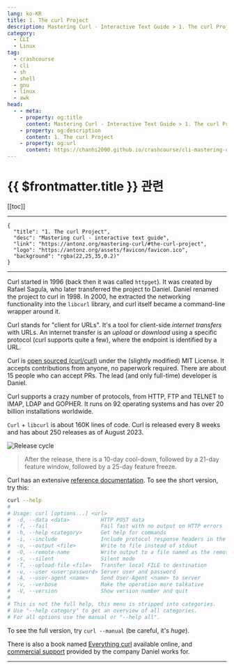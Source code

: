 ```yaml
---
lang: ko-KR
title: 1. The curl Project
description: Mastering Curl - Interactive Text Guide > 1. The curl Project
category: 
  - CLI
  - Linux
tag: 
  - crashcourse
  - cli
  - sh
  - shell
  - gnu
  - linux
  - awk
head:
  - - meta:
    - property: og:title
      content: Mastering Curl - Interactive Text Guide > 1. The curl Project
    - property: og:description
      content: 1. The curl Project
    - property: og:url
      content: https://chanhi2000.github.io/crashcourse/cli-mastering-curl-interactive-text-guide/01-the-curl-project.html
---
```


# {{ $frontmatter.title }} 관련

[[toc]]

---

```component VPCard
{
  "title": "1. The curl Project",
  "desc": "Mastering curl - interactive text guide",
  "link": "https://antonz.org/mastering-curl/#the-curl-project",
  "logo": "https://antonz.org/assets/favicon/favicon.ico",
  "background": "rgba(22,25,35,0.2)"
}
```

---

Curl started in 1996 (back then it was called `httpget`). It was created by Rafael Sagula, who later transferred the project to Daniel. Daniel renamed the project to curl in 1998. In 2000, he extracted the networking functionality into the `libcurl` library, and curl itself became a command-line wrapper around it.

Curl stands for "client for URLs". It's a tool for client-side _internet transfers_ with URLs. An internet transfer is an _upload_ or _download_ using a specific protocol (curl supports quite a few), where the endpoint is identified by a URL.

Curl is [<FontIcon icon="iconfont icon-github"/> open sourced (curl/curl)](https://github.com/curl/curl) under the (slightly modified) MIT License. It accepts contributions from anyone, no paperwork required. There are about 15 people who can accept PRs. The lead (and only full-time) developer is Daniel.

Curl supports a crazy number of protocols, from HTTP, FTP and TELNET to IMAP, LDAP and GOPHER. It runs on 92 operating systems and has over 20 billion installations worldwide.

`Curl` + `libcurl` is about 160K lines of code. Curl is released every 8 weeks and has about 250 releases as of August 2023.

![Release cycle](https://antonz.org/mastering-curl/release-cycle.jpg)

> After the release, there is a 10-day cool-down, followed by a 21-day feature window, followed by a 25-day feature freeze.

Curl has an extensive [reference documentation](https://curl.se/docs/manpage.html). To see the short version, try this:

```sh
curl --help
#
# Usage: curl [options...] <url>
#  -d, --data <data>          HTTP POST data
#  -f, --fail                 Fail fast with no output on HTTP errors
#  -h, --help <category>      Get help for commands
#  -i, --include              Include protocol response headers in the output
#  -o, --output <file>        Write to file instead of stdout
#  -O, --remote-name          Write output to a file named as the remote file
#  -s, --silent               Silent mode
#  -T, --upload-file <file>   Transfer local FILE to destination
#  -u, --user <user:password> Server user and password
#  -A, --user-agent <name>    Send User-Agent <name> to server
#  -v, --verbose              Make the operation more talkative
#  -V, --version              Show version number and quit
# 
# This is not the full help, this menu is stripped into categories.
# Use "--help category" to get an overview of all categories.
# For all options use the manual or "--help all".
```

To see the full version, try `curl --manual` (be careful, it's _huge_).

There is also a book named [Everything curl](https://curl.se/book.html) available online, and [commercial support](https://curl.se/support.html) provided by the company Daniel works for.

---

<TagLinks />